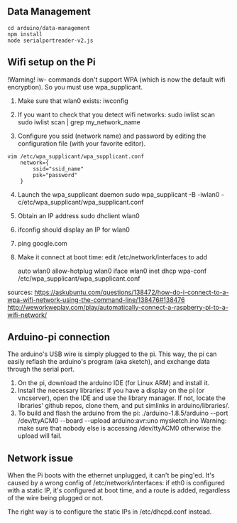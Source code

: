 ## Data Management

```
cd arduino/data-management
npm install
node serialportreader-v2.js
```

Wifi setup on the Pi
--------------------
!Warning! iw- commands don't support WPA (which is now the default wifi
encryption). So you must use wpa_supplicant.

1. Make sure that wlan0 exists:
	iwconfig

2. If you want to check that you detect wifi networks:
	sudo iwlist scan
	sudo iwlist scan | grep my_network_name

3. Configure you ssid (network name) and password by editing the configuration
   file (with your favorite editor).
```
vim /etc/wpa_supplicant/wpa_supplicant.conf
	network={
	    ssid="ssid_name"
	    psk="password"
	}
```

4. Launch the wpa_supplicant daemon
	sudo wpa_supplicant -B -iwlan0 -c/etc/wpa_supplicant/wpa_supplicant.conf


5. Obtain an IP address
	sudo dhclient wlan0

6. ifconfig should display an IP for wlan0

7. ping google.com

8. Make it connect at boot time: edit /etc/network/interfaces to add

	auto wlan0
	allow-hotplug wlan0
	iface wlan0 inet dhcp
	wpa-conf /etc/wpa_supplicant/wpa_supplicant.conf


sources:
https://askubuntu.com/questions/138472/how-do-i-connect-to-a-wpa-wifi-network-using-the-command-line/138476#138476
http://weworkweplay.com/play/automatically-connect-a-raspberry-pi-to-a-wifi-network/


Arduino-pi connection
---------------------
The arduino's USB wire is simply plugged to the pi.
This way, the pi can easily reflash the arduino's program (aka sketch),
and exchange data through the serial port.

1. On the pi, download the arduino IDE (for Linux ARM) and install it.
2. Install the necessary libraries:
If you have a display on the pi (or vncserver), open the IDE and use the library manager.
If not, locate the libraries' github repos, clone them, and put simlinks in arduino/libraries/.
3. To build and flash the arduino from the pi:
./arduino-1.8.5/arduino --port /dev/ttyACM0 --board --upload arduino:avr:uno mysketch.ino
Warning: make sure that nobody else is accessing /dev/ttyACM0 otherwise the upload will fail.

Network issue
-------------

When the Pi boots with the ethernet unplugged, it can't be ping'ed.
It's caused by a wrong config of /etc/network/interfaces: if eth0 is
configured with a static IP, it's configured at boot time, and a route
is added, regardless of the wire being plugged or not.

The right way is to configure the static IPs in /etc/dhcpd.conf instead.
